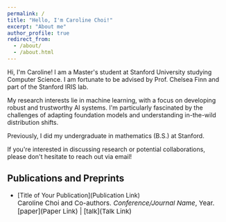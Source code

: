 ```yaml
---
permalink: /
title: "Hello, I'm Caroline Choi!"
excerpt: "About me"
author_profile: true
redirect_from: 
  - /about/
  - /about.html
---
```


Hi, I'm Caroline! I am a Master's student at Stanford University studying Computer Science. I am fortunate to be advised by Prof. Chelsea Finn and part of the Stanford IRIS lab.

My research interests lie in machine learning, with a focus on developing robust and trustworthy AI systems. I'm particularly fascinated by the challenges of adapting foundation models and understanding in-the-wild distribution shifts.

<!-- Feel free to add more personal statements or details about your research interests here -->

Previously, I did my undergraduate in mathematics (B.S.) at Stanford.

If you're interested in discussing research or potential collaborations, please don't hesitate to reach out via email!

[//]: # (If you're interested in discussing research or potential collaborations, please don't hesitate to reach out to me via email!)

Publications and Preprints
------
- [Title of Your Publication](Publication Link)<br>
  <span style="font-size:4mm;">Caroline Choi and Co-authors. *Conference/Journal Name*, Year.</span><br>
  <span style="font-size:4mm;">[paper](Paper Link) | [talk](Talk Link) </span>